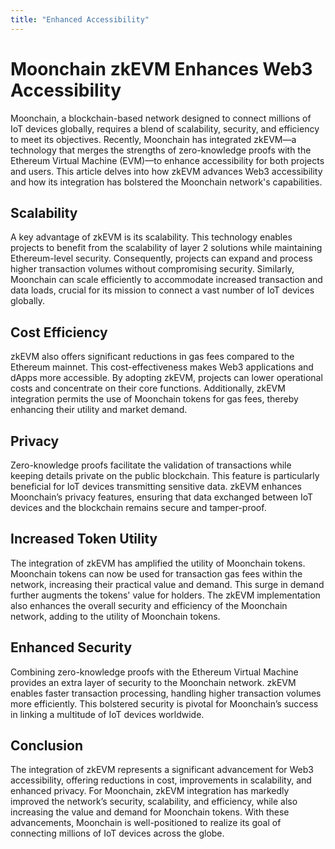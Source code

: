 ```yaml
---
title: "Enhanced Accessibility"
---
```


# Moonchain zkEVM Enhances Web3 Accessibility

Moonchain, a blockchain-based network designed to connect millions of IoT devices globally, requires a blend of scalability, security, and efficiency to meet its objectives. Recently, Moonchain has integrated zkEVM—a technology that merges the strengths of zero-knowledge proofs with the Ethereum Virtual Machine (EVM)—to enhance accessibility for both projects and users. This article delves into how zkEVM advances Web3 accessibility and how its integration has bolstered the Moonchain network's capabilities.

## Scalability

A key advantage of zkEVM is its scalability. This technology enables projects to benefit from the scalability of layer 2 solutions while maintaining Ethereum-level security. Consequently, projects can expand and process higher transaction volumes without compromising security. Similarly, Moonchain can scale efficiently to accommodate increased transaction and data loads, crucial for its mission to connect a vast number of IoT devices globally.

## Cost Efficiency

zkEVM also offers significant reductions in gas fees compared to the Ethereum mainnet. This cost-effectiveness makes Web3 applications and dApps more accessible. By adopting zkEVM, projects can lower operational costs and concentrate on their core functions. Additionally, zkEVM integration permits the use of Moonchain tokens for gas fees, thereby enhancing their utility and market demand.

## Privacy

Zero-knowledge proofs facilitate the validation of transactions while keeping details private on the public blockchain. This feature is particularly beneficial for IoT devices transmitting sensitive data. zkEVM enhances Moonchain’s privacy features, ensuring that data exchanged between IoT devices and the blockchain remains secure and tamper-proof.

## Increased Token Utility

The integration of zkEVM has amplified the utility of Moonchain tokens. Moonchain tokens can now be used for transaction gas fees within the network, increasing their practical value and demand. This surge in demand further augments the tokens' value for holders. The zkEVM implementation also enhances the overall security and efficiency of the Moonchain network, adding to the utility of Moonchain tokens.

## Enhanced Security

Combining zero-knowledge proofs with the Ethereum Virtual Machine provides an extra layer of security to the Moonchain network. zkEVM enables faster transaction processing, handling higher transaction volumes more efficiently. This bolstered security is pivotal for Moonchain’s success in linking a multitude of IoT devices worldwide.

## Conclusion

The integration of zkEVM represents a significant advancement for Web3 accessibility, offering reductions in cost, improvements in scalability, and enhanced privacy. For Moonchain, zkEVM integration has markedly improved the network’s security, scalability, and efficiency, while also increasing the value and demand for Moonchain tokens. With these advancements, Moonchain is well-positioned to realize its goal of connecting millions of IoT devices across the globe.
